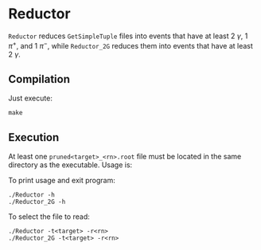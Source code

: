 Reductor
========

`Reductor` reduces `GetSimpleTuple` files into events that have at least 2 $\gamma$, 1 $\pi^+$, and 1 $\pi^-$, while `Reductor_2G` reduces them into events that have at least 2 $\gamma$.

## Compilation

Just execute:

```
make
```

## Execution

At least one `pruned<target>_<rn>.root` file must be located in the same directory as the executable. Usage is:

To print usage and exit program:

```
./Reductor -h
./Reductor_2G -h
```

To select the file to read:

```
./Reductor -t<target> -r<rn>
./Reductor_2G -t<target> -r<rn>
```
